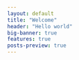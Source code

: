 ```yaml
---
layout: default  
title: "Welcome"  
header: "Hello world"  
big-banner: true  
features: true
posts-preview: true
---
```


